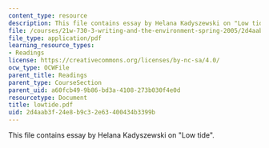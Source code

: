 ```yaml
---
content_type: resource
description: This file contains essay by Helana Kadyszewski on "Low tide".
file: /courses/21w-730-3-writing-and-the-environment-spring-2005/2d4aab3f24e8b9c32e63400434b3399b_lowtide.pdf
file_type: application/pdf
learning_resource_types:
- Readings
license: https://creativecommons.org/licenses/by-nc-sa/4.0/
ocw_type: OCWFile
parent_title: Readings
parent_type: CourseSection
parent_uid: a60fcb49-9b86-bd3a-4108-273b030f4e0d
resourcetype: Document
title: lowtide.pdf
uid: 2d4aab3f-24e8-b9c3-2e63-400434b3399b
---
```

This file contains essay by Helana Kadyszewski on "Low tide".